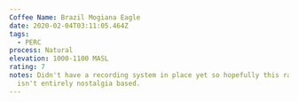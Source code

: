 ```yaml
---
Coffee Name: Brazil Mogiana Eagle
date: 2020-02-04T03:11:05.464Z
tags:
  - PERC
process: Natural
elevation: 1000-1100 MASL
rating: 7
notes: Didn't have a recording system in place yet so hopefully this rating
  isn't entirely nostalgia based.
---
```

